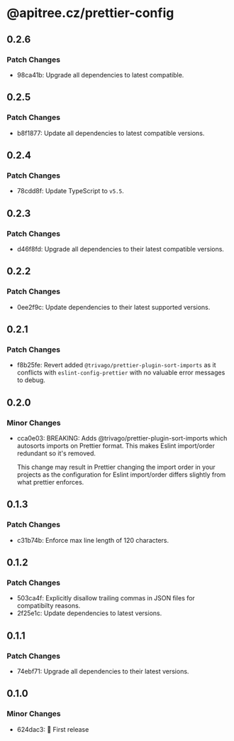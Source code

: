 # @apitree.cz/prettier-config

## 0.2.6

### Patch Changes

- 98ca41b: Upgrade all dependencies to latest compatible.

## 0.2.5

### Patch Changes

- b8f1877: Update all dependencies to latest compatible versions.

## 0.2.4

### Patch Changes

- 78cdd8f: Update TypeScript to `v5.5`.

## 0.2.3

### Patch Changes

- d46f8fd: Upgrade all dependencies to their latest compatible versions.

## 0.2.2

### Patch Changes

- 0ee2f9c: Update dependencies to their latest supported versions.

## 0.2.1

### Patch Changes

- f8b25fe: Revert added `@trivago/prettier-plugin-sort-imports` as it conflicts with `eslint-config-prettier` with no valuable error messages to debug.

## 0.2.0

### Minor Changes

- cca0e03: BREAKING: Adds @trivago/prettier-plugin-sort-imports which autosorts imports on Prettier format. This makes Eslint import/order redundant so it's removed.

  This change may result in Prettier changing the import order in your projects as the configuration for Eslint import/order differs slightly from what prettier enforces.

## 0.1.3

### Patch Changes

- c31b74b: Enforce max line length of 120 characters.

## 0.1.2

### Patch Changes

- 503ca4f: Explicitly disallow trailing commas in JSON files for compatibilty reasons.
- 2f25e1c: Update dependencies to latest versions.

## 0.1.1

### Patch Changes

- 74ebf71: Upgrade all dependencies to their latest versions.

## 0.1.0

### Minor Changes

- 624dac3: 🎉 First release
